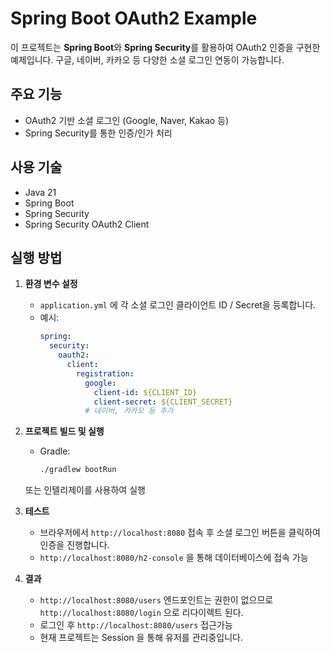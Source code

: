 # Spring Boot OAuth2 Example

이 프로젝트는 **Spring Boot**와 **Spring Security**를 활용하여 OAuth2 인증을 구현한 예제입니다. 구글, 네이버, 카카오 등 다양한 소셜 로그인 연동이 가능합니다.

## 주요 기능

- OAuth2 기반 소셜 로그인 (Google, Naver, Kakao 등)
- Spring Security를 통한 인증/인가 처리

## 사용 기술
- Java 21
- Spring Boot
- Spring Security
- Spring Security OAuth2 Client

## 실행 방법

1. **환경 변수 설정**
   - `application.yml` 에 각 소셜 로그인 클라이언트 ID / Secret을 등록합니다.
   - 예시:
     ```yaml
     spring:
       security:
         oauth2:
           client:
             registration:
               google:
                 client-id: ${CLIENT_ID}
                 client-secret: ${CLIENT_SECRET}
               # 네이버, 카카오 등 추가
     ```

2. **프로젝트 빌드 및 실행**
   - Gradle:  
     ```bash
     ./gradlew bootRun
     ```
   또는 인텔리제이를 사용하여 실행

3. **테스트**
   - 브라우저에서 `http://localhost:8080` 접속 후 소셜 로그인 버튼을 클릭하여 인증을 진행합니다.
   - `http://localhost:8080/h2-console` 을 통해 데이터베이스에 접속 가능

4. **결과**
    - `http://localhost:8080/users` 엔드포인트는 권한이 없으므로 `http://localhost:8080/login` 으로 리다이렉트 된다.
    - 로그인 후 `http://localhost:8080/users` 접근가능
    - 현재 프로젝트는 Session 을 통해 유저를 관리중입니다.
